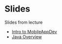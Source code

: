 # Slides
Slides from lecture

* [Intro to MobileAppDev](https://docs.google.com/presentation/d/13XEirIpozQpL6k7Cqq9_MfmfT8lJXDiZUKuuGxZoiDU/edit?usp=sharing)
* [Java Overview](https://docs.google.com/presentation/d/1rVfwMnEXfQUnAZOIz4cvoDk5ZjTgc1FbWmo9lhAQsrM/edit?usp=sharing)


